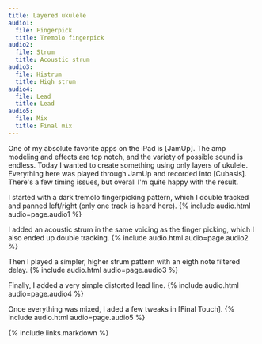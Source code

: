 ```yaml
---
title: Layered ukulele
audio1:
  file: Fingerpick
  title: Tremolo fingerpick
audio2:
  file: Strum
  title: Acoustic strum
audio3:
  file: Histrum
  title: High strum
audio4:
  file: Lead
  title: Lead
audio5:
  file: Mix
  title: Final mix
---
```


One of my absolute favorite apps on the iPad is [JamUp]. The amp modeling and effects are top notch, and the variety of possible sound is endless. Today I wanted to create something using only layers of ukulele. Everything here was played through JamUp and recorded into [Cubasis]. There's a few timing issues, but overall I'm quite happy with the result.

I started with a dark tremolo fingerpicking pattern, which I double tracked and panned left/right (only one track is heard here).
{% include audio.html audio=page.audio1 %}

I added an acoustic strum in the same voicing as the finger picking, which I also ended up double tracking.
{% include audio.html audio=page.audio2 %}

Then I played a simpler, higher strum pattern with an eigth note filtered delay.
{% include audio.html audio=page.audio3 %}

Finally, I added a very simple distorted lead line.
{% include audio.html audio=page.audio4 %}

Once everything was mixed, I aded a few tweaks in [Final Touch].
{% include audio.html audio=page.audio5 %}


{% include links.markdown %}